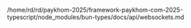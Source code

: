 /home/rd/rd/paykhom-2025/framework-paykhom-com-2025-typescript/node_modules/bun-types/docs/api/websockets.md